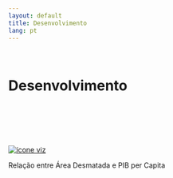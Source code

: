 ```yaml
---
layout: default
title: Desenvolvimento
lang: pt
---
```


<link rel="stylesheet" href="style.css">

<br>

<h1 class="title-about">Desenvolvimento</h1>

<br>
<br>
<br>
<br>
<br>

<div class="imagens-container">
   <div class="icone-bloco">
    <a href="{{ site.baseurl }}/pt/viz/relacao-area-desmatada-e-pibpc" target="_blank" rel="noopener noreferrer">
      <img src="{{ site.baseurl }}/assets/img/icons_viz/icon_relacao_area_desmatada_e_pibpc.png" alt="ícone viz">
    </a><br>
    <p>Relação entre Área Desmatada e PIB per Capita</p>
   </div>
</div>

<br>
<br>
<br>
<br>
